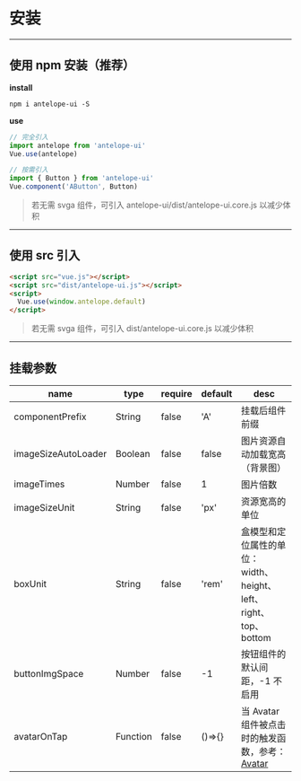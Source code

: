 # 安装

---

## 使用 npm 安装（推荐）

**install**

```npm
npm i antelope-ui -S
```

**use**

```js
// 完全引入
import antelope from 'antelope-ui'
Vue.use(antelope)

// 按需引入
import { Button } from 'antelope-ui'
Vue.component('AButton', Button)
```

> 若无需 svga 组件，可引入 antelope-ui/dist/antelope-ui.core.js 以减少体积

---

## 使用 src 引入

```html
<script src="vue.js"></script>
<script src="dist/antelope-ui.js"></script>
<script>
  Vue.use(window.antelope.default)
</script>
```

> 若无需 svga 组件，可引入 dist/antelope-ui.core.js 以减少体积

---

## 挂载参数

| name                | type     | require | default | desc                                                                              |
| ------------------- | -------- | ------- | ------- | --------------------------------------------------------------------------------- |
| componentPrefix     | String   | false   | 'A'     | 挂载后组件前缀                                                                    |
| imageSizeAutoLoader | Boolean  | false   | false   | 图片资源自动加载宽高（背景图）                                                    |
| imageTimes          | Number   | false   | 1       | 图片倍数                                                                          |
| imageSizeUnit       | String   | false   | 'px'    | 资源宽高的单位                                                                    |
| boxUnit             | String   | false   | 'rem'   | 盒模型和定位属性的单位：width、height、left、right、top、bottom                   |
| buttonImgSpace      | Number   | false   | -1      | 按钮组件的默认间距，-1 不启用                                                     |
| avatarOnTap         | Function | false   | ()=>{}  | 当 Avatar 组件被点击时的触发函数，参考：[Avatar](docs/components/basic/Avatar.md) |
